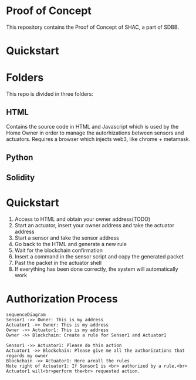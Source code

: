 # Proof of Concept

This repository contains the Proof of Concept of SHAC, a part of SDBB.

# Quickstart

# Folders
This repo is divided in three folders:
## HTML
Contains the source code in HTML and Javascript which is used by the Home Owner in order to manage the autorhizations between sensors and actuators. Requires a browser which injects web3, like chrome + metamask. 
## Python
## Solidity

# Quickstart
1. Access to HTML and obtain your owner address(TODO)
2. Start an actuator, insert your owner address and take the actuator address
3. Start a sensor and take the sensor address
4. Go back to the HTML and generate a new rule
5. Wait for the blockchain confirmation
6. Insert a command in the sensor script and copy the generated packet
7. Past the packet in the actuator shell
8. If everything has been done correctly, the system will automatically work




# Authorization Process

```mermaid
sequenceDiagram
Sensor1 ->> Owner: This is my address
Actuator1 ->> Owner: This is my address
Owner ->> Actuator1: This is my address
Owner ->> Blockchain: Create a rule for Sensor1 and Actuator1

Sensor1 ->> Actuator1: Please do this action
Actuator1 ->> Blockchain: Please give me all the authorizations that regards my owner
Blockchain ->> Actuator1: Here areall the rules
Note right of Actuator1: If Sensor1 is <br> authorized by a rule,<br> Actuator1 will<br>perform the<br> requested action.
```
